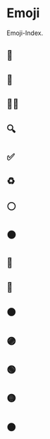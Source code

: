# Emoji

Emoji-Index.

## 🎒

## 🏁

## 🧑‍💻

## 🔍

## ✅

## ♻️

## ⚪

## ⚫

## 🔴

## 🔵

## 🟤

## 🟣

## 🟢

## 🟡

## 🟠